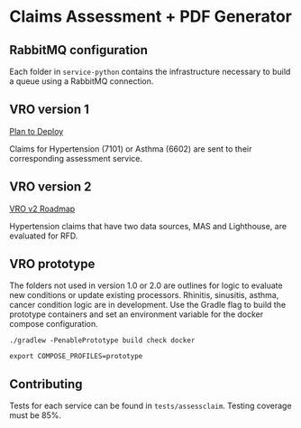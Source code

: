 # Claims Assessment + PDF Generator

## RabbitMQ configuration
Each folder in `service-python` contains the infrastructure necessary to build a queue using a RabbitMQ connection.


## VRO version 1
[Plan to Deploy](https://github.com/department-of-veterans-affairs/abd-vro/wiki/(March-2022)-Plan-to-Deploy-to-LHDI#vro-software)

Claims for Hypertension (7101) or Asthma (6602) are sent to their corresponding assessment service. 

## VRO version 2
[VRO v2 Roadmap](https://github.com/department-of-veterans-affairs/abd-vro/wiki/VRO-v2-Roadmap#workflow-diagram)

Hypertension claims that have two data sources, MAS and Lighthouse, are evaluated for RFD. 


## VRO prototype
The folders not used in version 1.0 or 2.0 are outlines for logic to evaluate new conditions or update existing
processors. Rhinitis, sinusitis, asthma, cancer condition logic are in development. Use the Gradle flag to build the
prototype containers and set an environment variable for the docker compose configuration. 

`
./gradlew -PenablePrototype build check docker
`

`
export COMPOSE_PROFILES=prototype
`


## Contributing

Tests for each service can be found in `tests/assessclaim`. Testing coverage must be 85%.